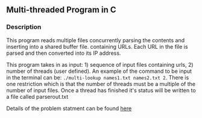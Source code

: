 ## Multi-threaded Program in C  

### Description  
This program reads multiple files concurrently parsing the contents and inserting into a shared buffer file.  containing URLs.  Each URL in the file is parsed and then converted into its IP address.  


This program takes in as input: 1) sequence of input files containing urls, 2) number of threads (user defined).  An example of the command to be input in the terminal can be: `./multi-lookup names1.txt names2.txt 2`.  There is one restriction which is that the number of threads must be a multiple of the number of input files.  Once a thread has finished it's status will be written to a file called parserout.txt  

Details of the problem statment can be found [here](https://steve303.github.io/multiThread/problem_stmt.pdf)



